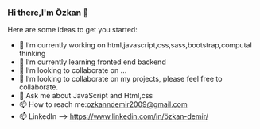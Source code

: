 ### Hi there,I'm Özkan 👋



Here are some ideas to get you started:

- 🔭 I’m currently working on html,javascript,css,sass,bootstrap,computal thinking
- 🌱 I’m currently learning fronted end backend
- 👯 I’m looking to collaborate on ...
- 🤔 I’m looking to collaborate on my projects, please feel free to collaborate.
- 💬 Ask me about JavaScript and Html,css
- 📫 How to reach me:ozkanndemir2009@gmail.com
- 📫 LinkedIn --> https://www.linkedin.com/in/özkan-demir/
